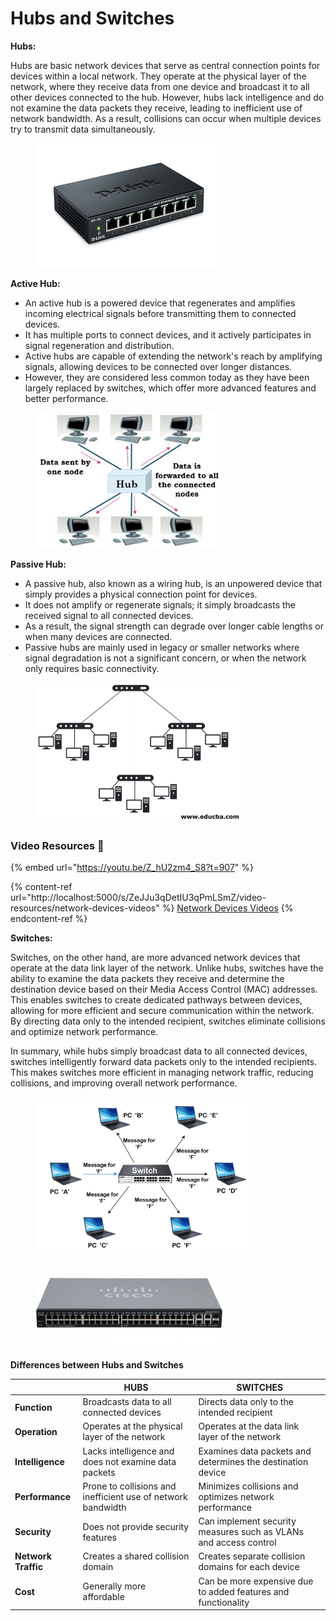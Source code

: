 # Hubs and Switches

**Hubs:**

Hubs are basic network devices that serve as central connection points for devices within a local network. They operate at the physical layer of the network, where they receive data from one device and broadcast it to all other devices connected to the hub. However, hubs lack intelligence and do not examine the data packets they receive, leading to inefficient use of network bandwidth. As a result, collisions can occur when multiple devices try to transmit data simultaneously.

<figure><img src="../../.gitbook/assets/hub (1).jpg" alt=""><figcaption></figcaption></figure>

**Active Hub:**

* An active hub is a powered device that regenerates and amplifies incoming electrical signals before transmitting them to connected devices.
* It has multiple ports to connect devices, and it actively participates in signal regeneration and distribution.
* Active hubs are capable of extending the network's reach by amplifying signals, allowing devices to be connected over longer distances.
* However, they are considered less common today as they have been largely replaced by switches, which offer more advanced features and better performance.

<figure><img src="../../.gitbook/assets/hub.jpg" alt="" width="300"><figcaption></figcaption></figure>

**Passive Hub:**

* A passive hub, also known as a wiring hub, is an unpowered device that simply provides a physical connection point for devices.
* It does not amplify or regenerate signals; it simply broadcasts the received signal to all connected devices.
* As a result, the signal strength can degrade over longer cable lengths or when many devices are connected.
* Passive hubs are mainly used in legacy or smaller networks where signal degradation is not a significant concern, or when the network only requires basic connectivity.

<figure><img src="../../.gitbook/assets/What-is-hub-1.png" alt="" width="330"><figcaption></figcaption></figure>

### Video Resources :tada:

{% embed url="https://youtu.be/Z_hU2zm4_S8?t=907" %}

{% content-ref url="http://localhost:5000/s/ZeJJu3qDetIU3qPmLSmZ/video-resources/network-devices-videos" %}
[Network Devices Videos](http://localhost:5000/s/ZeJJu3qDetIU3qPmLSmZ/video-resources/network-devices-videos)
{% endcontent-ref %}

**Switches:**

Switches, on the other hand, are more advanced network devices that operate at the data link layer of the network. Unlike hubs, switches have the ability to examine the data packets they receive and determine the destination device based on their Media Access Control (MAC) addresses. This enables switches to create dedicated pathways between devices, allowing for more efficient and secure communication within the network. By directing data only to the intended recipient, switches eliminate collisions and optimize network performance.

In summary, while hubs simply broadcast data to all connected devices, switches intelligently forward data packets only to the intended recipients. This makes switches more efficient in managing network traffic, reducing collisions, and improving overall network performance.

<figure><img src="../../.gitbook/assets/1670477680-112478.png" alt="" width="350"><figcaption></figcaption></figure>

<figure><img src="../../.gitbook/assets/cisco_switch.jpg" alt="" width="300"><figcaption></figcaption></figure>

**Differences between Hubs and Switches**

|                     | **HUBS**                                                     | **SWITCHES**                                                     |
| ------------------- | ------------------------------------------------------------ | ---------------------------------------------------------------- |
| **Function**        | Broadcasts data to all connected devices                     | Directs data only to the intended recipient                      |
| **Operation**       | Operates at the physical layer of the network                | Operates at the data link layer of the network                   |
| **Intelligence**    | Lacks intelligence and does not examine data packets         | Examines data packets and determines the destination device      |
| **Performance**     | Prone to collisions and inefficient use of network bandwidth | Minimizes collisions and optimizes network performance           |
| **Security**        | Does not provide security features                           | Can implement security measures such as VLANs and access control |
| **Network Traffic** | Creates a shared collision domain                            | Creates separate collision domains for each device               |
| **Cost**            | Generally more affordable                                    | Can be more expensive due to added features and functionality    |
